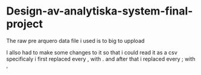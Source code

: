 # Design-av-analytiska-system-final-project
The raw pre arquero data file i used is to big to uppload

I allso had to make some changes to it so that i could read it as a csv specificaly i first replaced every , with . and after that i replaced every ; with , 
